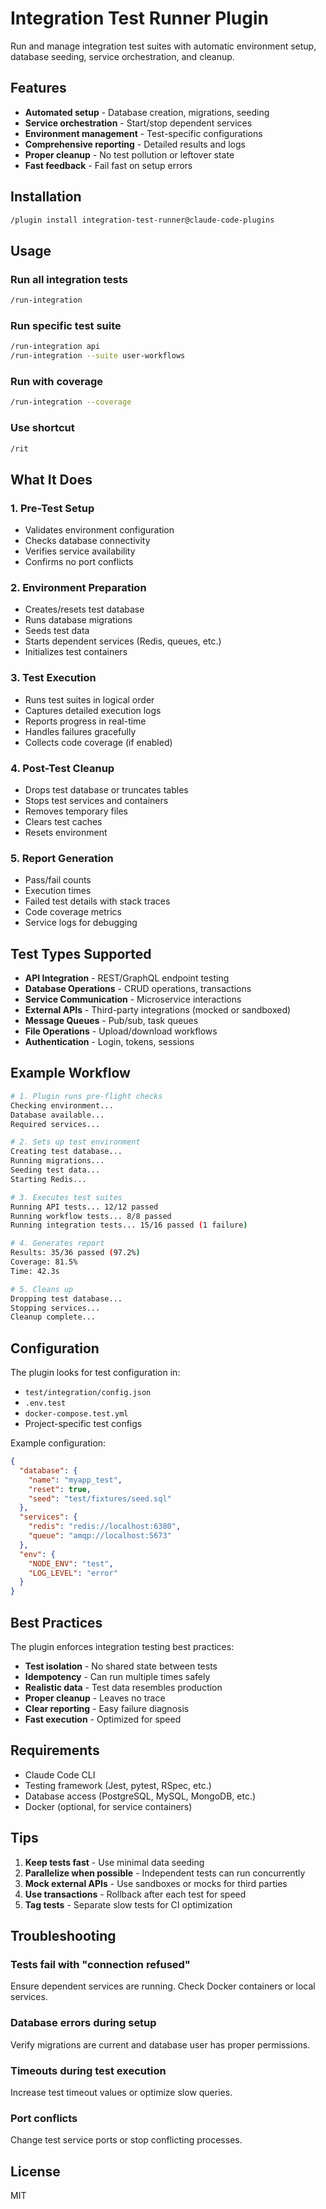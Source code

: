 # Integration Test Runner Plugin

Run and manage integration test suites with automatic environment setup, database seeding, service orchestration, and cleanup.

## Features

- **Automated setup** - Database creation, migrations, seeding
- **Service orchestration** - Start/stop dependent services
- **Environment management** - Test-specific configurations
- **Comprehensive reporting** - Detailed results and logs
- **Proper cleanup** - No test pollution or leftover state
- **Fast feedback** - Fail fast on setup errors

## Installation

```bash
/plugin install integration-test-runner@claude-code-plugins
```

## Usage

### Run all integration tests

```bash
/run-integration
```

### Run specific test suite

```bash
/run-integration api
/run-integration --suite user-workflows
```

### Run with coverage

```bash
/run-integration --coverage
```

### Use shortcut

```bash
/rit
```

## What It Does

### 1. Pre-Test Setup

- Validates environment configuration
- Checks database connectivity
- Verifies service availability
- Confirms no port conflicts

### 2. Environment Preparation

- Creates/resets test database
- Runs database migrations
- Seeds test data
- Starts dependent services (Redis, queues, etc.)
- Initializes test containers

### 3. Test Execution

- Runs test suites in logical order
- Captures detailed execution logs
- Reports progress in real-time
- Handles failures gracefully
- Collects code coverage (if enabled)

### 4. Post-Test Cleanup

- Drops test database or truncates tables
- Stops test services and containers
- Removes temporary files
- Clears test caches
- Resets environment

### 5. Report Generation

- Pass/fail counts
- Execution times
- Failed test details with stack traces
- Code coverage metrics
- Service logs for debugging

## Test Types Supported

- **API Integration** - REST/GraphQL endpoint testing
- **Database Operations** - CRUD operations, transactions
- **Service Communication** - Microservice interactions
- **External APIs** - Third-party integrations (mocked or sandboxed)
- **Message Queues** - Pub/sub, task queues
- **File Operations** - Upload/download workflows
- **Authentication** - Login, tokens, sessions

## Example Workflow

```bash
# 1. Plugin runs pre-flight checks
Checking environment... 
Database available... 
Required services... 

# 2. Sets up test environment
Creating test database... 
Running migrations... 
Seeding test data... 
Starting Redis... 

# 3. Executes test suites
Running API tests... 12/12 passed
Running workflow tests... 8/8 passed
Running integration tests... 15/16 passed (1 failure)

# 4. Generates report
Results: 35/36 passed (97.2%)
Coverage: 81.5%
Time: 42.3s

# 5. Cleans up
Dropping test database... 
Stopping services... 
Cleanup complete... 
```

## Configuration

The plugin looks for test configuration in:

- `test/integration/config.json`
- `.env.test`
- `docker-compose.test.yml`
- Project-specific test configs

Example configuration:

```json
{
  "database": {
    "name": "myapp_test",
    "reset": true,
    "seed": "test/fixtures/seed.sql"
  },
  "services": {
    "redis": "redis://localhost:6380",
    "queue": "amqp://localhost:5673"
  },
  "env": {
    "NODE_ENV": "test",
    "LOG_LEVEL": "error"
  }
}
```

## Best Practices

The plugin enforces integration testing best practices:

- **Test isolation** - No shared state between tests
- **Idempotency** - Can run multiple times safely
- **Realistic data** - Test data resembles production
- **Proper cleanup** - Leaves no trace
- **Clear reporting** - Easy failure diagnosis
- **Fast execution** - Optimized for speed

## Requirements

- Claude Code CLI
- Testing framework (Jest, pytest, RSpec, etc.)
- Database access (PostgreSQL, MySQL, MongoDB, etc.)
- Docker (optional, for service containers)

## Tips

1. **Keep tests fast** - Use minimal data seeding
2. **Parallelize when possible** - Independent tests can run concurrently
3. **Mock external APIs** - Use sandboxes or mocks for third parties
4. **Use transactions** - Rollback after each test for speed
5. **Tag tests** - Separate slow tests for CI optimization

## Troubleshooting

### Tests fail with "connection refused"

Ensure dependent services are running. Check Docker containers or local services.

### Database errors during setup

Verify migrations are current and database user has proper permissions.

### Timeouts during test execution

Increase test timeout values or optimize slow queries.

### Port conflicts

Change test service ports or stop conflicting processes.

## License

MIT
